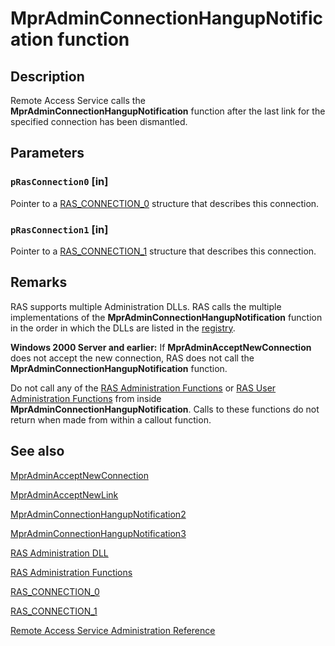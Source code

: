 # MprAdminConnectionHangupNotification function

## Description

Remote Access Service calls the
**MprAdminConnectionHangupNotification** function after the last link for the specified connection has been dismantled.

## Parameters

### `pRasConnection0` [in]

Pointer to a
[RAS_CONNECTION_0](https://learn.microsoft.com/windows/desktop/api/mprapi/ns-mprapi-ras_connection_0) structure that describes this connection.

### `pRasConnection1` [in]

Pointer to a
[RAS_CONNECTION_1](https://learn.microsoft.com/windows/desktop/api/mprapi/ns-mprapi-ras_connection_1) structure that describes this connection.

## Remarks

RAS supports multiple Administration DLLs. RAS calls the multiple implementations of the
**MprAdminConnectionHangupNotification** function in the order in which the DLLs are listed in the
[registry](https://learn.microsoft.com/windows/desktop/RRAS/ras-administration-dll-registry-setup).

**Windows 2000 Server and earlier:** If
**MprAdminAcceptNewConnection** does not accept the new connection, RAS does not call the
**MprAdminConnectionHangupNotification** function.

Do not call any of the
[RAS Administration Functions](https://learn.microsoft.com/windows/desktop/RRAS/ras-administration-functions) or
[RAS User Administration Functions](https://learn.microsoft.com/windows/desktop/RRAS/ras-user-administration-functions) from inside
**MprAdminConnectionHangupNotification**. Calls to these functions do not return when made from within a callout function.

## See also

[MprAdminAcceptNewConnection](https://learn.microsoft.com/windows/desktop/api/mprapi/nf-mprapi-mpradminacceptnewconnection)

[MprAdminAcceptNewLink](https://learn.microsoft.com/windows/desktop/api/mprapi/nf-mprapi-mpradminacceptnewlink)

[MprAdminConnectionHangupNotification2](https://learn.microsoft.com/windows/desktop/api/mprapi/nf-mprapi-mpradminconnectionhangupnotification2)

[MprAdminConnectionHangupNotification3](https://learn.microsoft.com/windows/desktop/api/mprapi/nf-mprapi-mpradminconnectionhangupnotification3)

[RAS Administration DLL](https://learn.microsoft.com/windows/desktop/RRAS/ras-administration-dll)

[RAS Administration Functions](https://learn.microsoft.com/windows/desktop/RRAS/ras-administration-functions)

[RAS_CONNECTION_0](https://learn.microsoft.com/windows/desktop/api/mprapi/ns-mprapi-ras_connection_0)

[RAS_CONNECTION_1](https://learn.microsoft.com/windows/desktop/api/mprapi/ns-mprapi-ras_connection_1)

[Remote Access Service Administration Reference](https://learn.microsoft.com/windows/desktop/RRAS/remote-access-service-administration-reference)